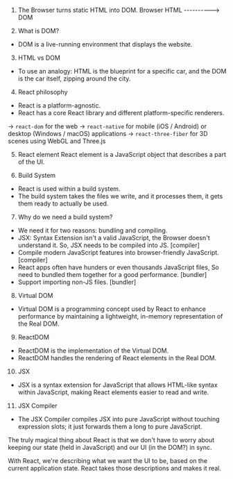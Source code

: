 1. The Browser turns static HTML into DOM.
               Browser
     HTML    ---------->    DOM
  
2. What is DOM?
  - DOM is a live-running environment that displays the website.

3. HTML vs DOM
  - To use an analogy: HTML is the blueprint for a specific car,
    and the DOM is the car itself, zipping around the city.

4. React philosophy
  - React is a platform-agnostic.
  - React has a core React library and different platform-specific renderers.

  -> `react-dom` for the web
  -> `react-native` for mobile (iOS / Android) or desktop (Windows / macOS) applications
  -> `react-three-fiber` for 3D scenes using WebGL and Three.js

5. React element
  React element is a JavaScript object that describes a part of the UI.

6. Build System
  - React is used within a build system.
  - The build system takes the files we write, and it processes them,
    it gets them ready to actually be used.

7. Why do we need a build system?
  - We need it for two reasons: bundling and compiling.
  - JSX: Syntax Extension isn't a valid JavaScript, the Browser doesn't understand it.
    So, JSX needs to be compiled into JS. [compiler]
  - Compile modern JavaScript features into browser-friendly JavaScript. [compiler]
  - React apps often have hunders or even thousands JavaScript files,
    So need to bundled them together for a good performance. [bundler]
  - Support importing non-JS files. [bundler]

8. Virtual DOM
  - Virtual DOM is a programming concept used by React to enhance performance by maintaining
    a lightweight, in-memory representation of the Real DOM.

9. ReactDOM
  - ReactDOM is the implementation of the Virtual DOM.
  - ReactDOM handles the rendering of React elements in the Real DOM.

10. JSX
  - JSX is a syntax extension for JavaScript that allows HTML-like syntax within JavaScript,
    making React elements easier to read and write.

11. JSX Compiler
  - The JSX Compiler compiles JSX into pure JavaScript without touching expression slots;
    it just forwards them a long to pure JavaScript.






The truly magical thing about React is that we don't have to worry about keeping our state (held in JavaScript) and our UI (in the DOM?) in sync.

With React, we're describing what we want the UI to be, based on the current application state. React takes those descriptions and makes it real.
